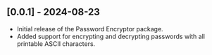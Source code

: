 ## [0.0.1] - 2024-08-23

- Initial release of the Password Encryptor package.
- Added support for encrypting and decrypting passwords with all printable ASCII characters.
